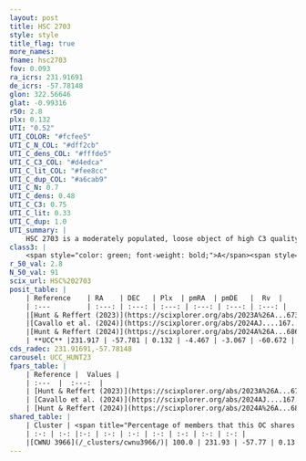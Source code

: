 ```yaml
---
layout: post
title: HSC 2703
style: style
title_flag: true
more_names: 
fname: hsc2703
fov: 0.093
ra_icrs: 231.91691
de_icrs: -57.78148
glon: 322.56646
glat: -0.99316
r50: 2.8
plx: 0.132
UTI: "0.52"
UTI_COLOR: "#fcfee5"
UTI_C_N_COL: "#dff2cb"
UTI_C_dens_COL: "#fffde5"
UTI_C_C3_COL: "#d4edca"
UTI_C_lit_COL: "#fee8cc"
UTI_C_dup_COL: "#a6cab9"
UTI_C_N: 0.7
UTI_C_dens: 0.48
UTI_C_C3: 0.75
UTI_C_lit: 0.33
UTI_C_dup: 1.0
UTI_summary: |
    HSC 2703 is a moderately populated, loose object of high C3 quality. It was recently reported in the literature. This object shares a large percentage of members with a later reported entry.
class3: |
    <span style="color: green; font-weight: bold;">A</span><span style="color: #FFC300; font-weight: bold;">B</span>
r_50_val: 2.8
N_50_val: 91
scix_url: HSC%202703
posit_table: |
    | Reference    | RA    | DEC   | Plx  | pmRA  | pmDE   |  Rv  |
    | :---         | :---: | :---: | :---: | :---: | :---: | :---: |
    |[Hunt & Reffert (2023)](https://scixplorer.org/abs/2023A%26A...673A.114H) | 231.94 | -57.784 | 0.154 | -4.501 | -3.097 | -9.031 |
    |[Cavallo et al. (2024)](https://scixplorer.org/abs/2024AJ....167...12C) | 231.903 | -57.788 | 0.155 | -- | -- | -- |
    |[Hunt & Reffert (2024)](https://scixplorer.org/abs/2024A%26A...686A..42H) | 231.94 | -57.784 | 0.154 | -4.501 | -3.097 | -9.031 |
    | **UCC** |231.917 | -57.781 | 0.132 | -4.467 | -3.067 | -60.672 | 
cds_radec: 231.91691,-57.78148
carousel: UCC_HUNT23
fpars_table: |
    | Reference |  Values |
    | :---  |  :---:  |
    | [Hunt & Reffert (2023)](https://scixplorer.org/abs/2023A%26A...673A.114H) | `AV50=5.342, diffAV50=2.089, MOD50=13.615, logAge50=9.228` |
    | [Cavallo et al. (2024)](https://scixplorer.org/abs/2024AJ....167...12C) | `AV50=5.44, dMod50=13.33, logAge50=7.35, [Fe/H]50=0.62` |
    | [Hunt & Reffert (2024)](https://scixplorer.org/abs/2024A%26A...686A..42H) | `MassJ=1527.20` |
shared_table: |
    | Cluster | <span title="Percentage of members that this OC shares with the ones listed">%</span>   | RA   | DEC   | Plx   | pmRA  | pmDE  | Rv | UTI |
    | :-: | :-: |:-: | :-: | :-: | :-: | :-: | :-: | :-: |
    |[CWNU 3966](/_clusters/cwnu3966/)| 100.0 | 231.93 | -57.77 | 0.13 | -4.46 | -3.06 | -60.67 |0.17 |
---
```

